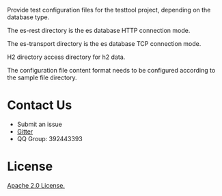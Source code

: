 Provide test configuration files for the testtool project, depending on the database type.

The es-rest directory is the es database HTTP connection mode.

The es-transport directory is the es database TCP connection mode.

H2 directory access directory for h2 data.

The configuration file content format needs to be configured according to the sample file directory.



# Contact Us
* Submit an issue
* [Gitter](https://gitter.im/openskywalking/Lobby)
* QQ Group: 392443393

# License
[Apache 2.0 License.](/LICENSE)